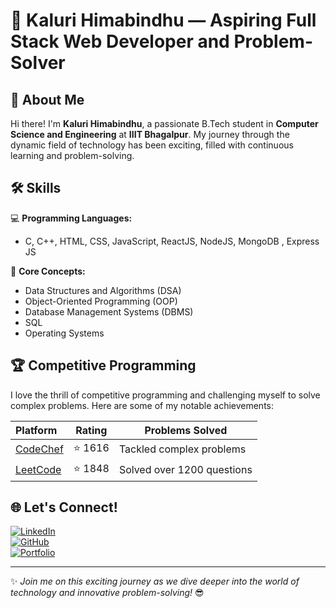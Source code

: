 # 👋 Kaluri Himabindhu — Aspiring Full Stack Web Developer and Problem-Solver  



## 🚀 About Me  
Hi there! I'm **Kaluri Himabindhu**, a passionate B.Tech student in **Computer Science and Engineering** at **IIIT Bhagalpur**. My journey through the dynamic field of technology has been exciting, filled with continuous learning and problem-solving.  



## 🛠️ Skills  
💻 **Programming Languages:**  
- C, C++, HTML, CSS, JavaScript, ReactJS, NodeJS, MongoDB , Express JS 

🧠 **Core Concepts:**  
- Data Structures and Algorithms (DSA)  
- Object-Oriented Programming (OOP)  
- Database Management Systems (DBMS)  
- SQL  
- Operating Systems  



## 🏆 Competitive Programming  
I love the thrill of competitive programming and challenging myself to solve complex problems. Here are some of my notable achievements:  

| Platform | Rating | Problems Solved |  
|:---------|--------|-----------------|  
| [CodeChef](https://www.codechef.com/users/your-username) | ⭐ 1616 | Tackled complex problems |  
| [LeetCode](https://leetcode.com/your-username) | ⭐ 1848 | Solved over 1200 questions |  

## 🌐 Let's Connect!  
[![LinkedIn](https://img.shields.io/badge/LinkedIn-0A66C2?logo=linkedin&logoColor=white)](https://linkedin.com/in/kaluri-himabindhu-9378b927a)  
[![GitHub](https://img.shields.io/badge/GitHub-181717?logo=github&logoColor=white)](https://github.com/Hiomio)  
[![Portfolio](https://img.shields.io/badge/Portfolio-ff69b4?logo=google-chrome&logoColor=white)](https://hiomio.github.io/Protofolio/)  

---

✨ *Join me on this exciting journey as we dive deeper into the world of technology and innovative problem-solving!* 😎  
